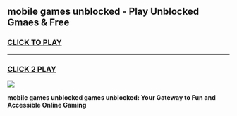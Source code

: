 
## mobile games unblocked - Play Unblocked Gmaes & Free
<h3>
<a href="https://news.freeplayer.one?title=mobile_games_unblocked&ref=16F">CLICK TO PLAY</a></h3>
<hr>

<h3>
<a href="https://news.freeplayer.one?title=mobile_games_unblocked&ref=16F">CLICK 2 PLAY</a>
  
</h3>

<a href="https://news.freeplayer.one?title=mobile_games_unblocked&ref=16F/"><img src="https://clearcache.store/games.png"></a>


**mobile games unblocked games unblocked: Your Gateway to Fun and Accessible Online Gaming**
